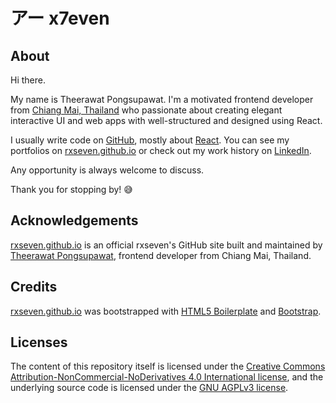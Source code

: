 # アー x7even

## About

Hi there.

My name is Theerawat Pongsupawat. I'm a motivated frontend developer from [Chiang Mai, Thailand](https://en.wikipedia.org/wiki/Chiang_Mai) who passionate about creating elegant interactive UI and web apps with well-structured and designed using React.

I usually write code on [GitHub](https://github.com/rxseven), mostly about [React](https://reactjs.org/). You can see my portfolios on [rxseven.github.io](https://rxseven.github.io/) or check out my work history on [LinkedIn](https://www.linkedin.com/in/pongsupawat).

Any opportunity is always welcome to discuss.

Thank you for stopping by! 😅

## Acknowledgements

[rxseven.github.io](https://rxseven.github.io) is an official rxseven's GitHub site built and maintained by [Theerawat Pongsupawat](https://www.linkedin.com/in/pongsupawat/), frontend developer from Chiang Mai, Thailand.

## Credits

[rxseven.github.io](https://rxseven.github.io) was bootstrapped with [HTML5 Boilerplate](https://html5boilerplate.com) and [Bootstrap](https://getbootstrap.com).

## Licenses

The content of this repository itself is licensed under the [Creative Commons Attribution-NonCommercial-NoDerivatives 4.0 International license](http://creativecommons.org/licenses/by-nc-nd/4.0/), and the underlying source code is licensed under the [GNU AGPLv3 license](https://www.gnu.org/licenses/agpl-3.0).
